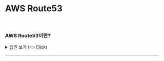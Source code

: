 # AWS Route53
<br>


### AWS Route53이란?

<details>
   <summary> 답안 보기 (👈 Click)</summary>
<br />
[참고: https://aws.amazon.com/ko/route53/] 
   
+ 
  
</details>

-----------------------


